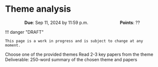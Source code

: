 # Theme analysis

<p style="text-align: center;">
    <object hspace="50">
        <strong>Due</strong></a>: Sep 11, 2024 by 11:59 p.m.
    </object>
    <object hspace="50">
        <strong>Points</strong></a>: ??
    </object>
</p>

!!! danger "DRAFT"

    This page is a work in progress and is subject to change at any moment.

Choose one of the provided themes
Read 2-3 key papers from the theme
Deliverable: 250-word summary of the chosen theme and papers

